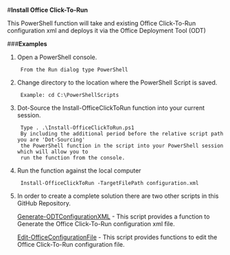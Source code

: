 ﻿#**Install Office Click-To-Run**

This PowerShell function will take and existing Office Click-To-Run configuration xml and deploys it via the Office Deployment Tool (ODT) 

###**Examples**

1. Open a PowerShell console.

		From the Run dialog type PowerShell 

2. Change directory to the location where the PowerShell Script is saved.

		Example: cd C:\PowerShellScripts

3. Dot-Source the Install-OfficeClickToRun function into your current session.

		Type . .\Install-OfficeClickToRun.ps1
		By including the additional period before the relative script path you are 'Dot-Sourcing' 
		the PowerShell function in the script into your PowerShell session which will allow you to 
		run the function from the console.

4. Run the function against the local computer

		Install-OfficeClickToRun -TargetFilePath configuration.xml 

6. In order to create a complete solution there are two other scripts in this GitHub Repository.  

	[Generate-ODTConfigurationXML](../Generate-ODTConfigurationXML) - This script provides a function to Generate the Office Click-To-Run configuration xml file.
	
	[Edit-OfficeConfigurationFile](../Edit-OfficeConfigurationFile) - This script provides functions to edit the Office Click-To-Run configuration file.

